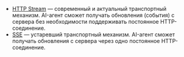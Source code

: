 * [HTTP Stream](https://modelcontextprotocol.io/specification/2025-06-18/basic/transports#streamable-http) — современный и актуальный транспортный механизм. AI-агент сможет получать обновления (события) с сервера без необходимости поддерживать постоянное HTTP-соединение.
* [SSE](https://modelcontextprotocol.io/specification/2024-11-05/basic/transports#http-with-sse) — устаревший транспортный механизм. AI-агент сможет получать обновления с сервера через одно постоянное HTTP-соединение.